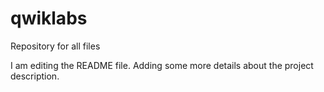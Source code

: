 # qwiklabs
Repository for all files

I am editing the README file. Adding some more details about the project description.
